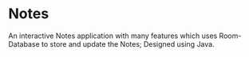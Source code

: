 # Notes
An interactive Notes application with many features which uses Room-
Database to store and update the Notes; Designed using Java.
